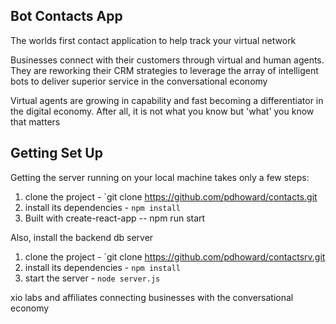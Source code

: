 
## Bot Contacts App

The worlds first contact application to help track your virtual network

Businesses connect with their customers through virtual and human agents. They are reworking their CRM strategies to leverage the array of intelligent bots to deliver  superior service in the conversational economy

Virtual agents are growing in capability and fast becoming a differentiator in the digital economy. After all, it is not what you know but 'what' you know that matters

## Getting Set Up

Getting the server running on your local machine takes only a few steps:

1. clone the project - `git clone https://github.com/pdhoward/contacts.git
2. install its dependencies - `npm install`
3. Built with create-react-app -- npm run start

Also, install the backend db server

1. clone the project - `git clone https://github.com/pdhoward/contactsrv.git
2. install its dependencies - `npm install`
3. start the server - `node server.js`


xio labs and affiliates
connecting businesses with the conversational economy
